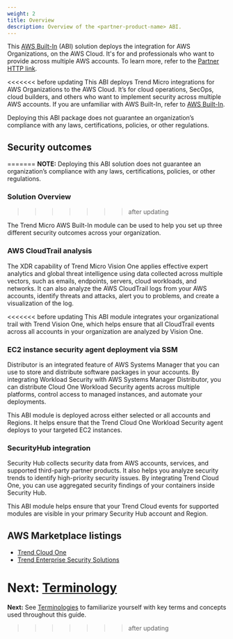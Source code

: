 ```yaml
---
weight: 2
title: Overview
description: Overview of the <partner-product-name> ABI.
---
```


This [AWS Built-In](https://aws.amazon.com/builtin) (ABI) solution deploys the <partner-product-name> integration for AWS Organizations, on the AWS Cloud. It's for <persoma-1> and <persona-2> professionals who want to provide <functionality details> across multiple AWS accounts. To learn more, refer to the [Partner HTTP link](https://partner-name.com/link).

<<<<<<< before updating
This ABI deploys Trend Micro integrations for AWS Organizations to the AWS Cloud. It’s for cloud operations, SecOps, cloud builders, and others who want to implement security across multiple AWS accounts. If you are unfamiliar with AWS Built-In, refer to [AWS Built-In](https://aws.amazon.com/builtin).

Deploying this ABI package does not guarantee an organization’s compliance with any laws, certifications, policies, or other regulations.

## Security outcomes
=======
**NOTE:** Deploying this ABI solution does not guarantee an organization’s compliance with any laws, certifications, policies, or other regulations.

### Solution Overview
>>>>>>> after updating

The Trend Micro AWS Built-In module can be used to help you set up three different security outcomes across your organization.

### AWS CloudTrail analysis

The XDR capability of Trend Micro Vision One applies effective expert analytics and global threat intelligence using data collected across multiple vectors, such as emails, endpoints, servers, cloud workloads, and networks. It can also analyze the AWS CloudTrail logs from your AWS accounts, identify threats and attacks, alert you to problems, and create a visualization of the log.

<<<<<<< before updating
This ABI module integrates your organizational trail with Trend Vision One, which helps ensure that all CloudTrail events across all accounts in your organization are analyzed by Vision One.

### EC2 instance security agent deployment via SSM

Distributor is an integrated feature of AWS Systems Manager that you can use to store and distribute software packages in your accounts. By integrating Workload Security with AWS Systems Manager Distributor, you can distribute Cloud One Workload Security agents across multiple platforms, control access to managed instances, and automate your deployments.

This ABI module is deployed across either selected or all accounts and Regions. It helps ensure that the Trend Cloud One Workload Security agent deploys to your targeted EC2 instances.

### SecurityHub integration

Security Hub collects security data from AWS accounts, services, and supported third-party partner products. It also helps you analyze security trends to identify high-priority security issues. By integrating Trend Cloud One, you can use aggregated security findings of your containers inside Security Hub.

This ABI module helps ensure that your Trend Cloud events for supported modules are visible in your primary Security Hub account and Region.

## AWS Marketplace listings

* [Trend Cloud One](https://aws.amazon.com/marketplace/pp/prodview-g232pyu6l55l4)
* [Trend Enterprise Security Solutions](https://aws.amazon.com/marketplace/pp/prodview-jktqkevcm3zbc)

**Next:** [Terminology](/terminologies/index.html)
=======
**Next:** See [Terminologies](/terminologies/index.html) to familiarize yourself with key terms and concepts used throughout this guide.
>>>>>>> after updating
